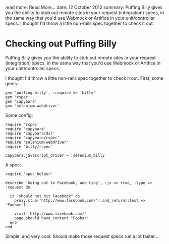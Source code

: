 read more: Read More...
date: 12 October 2012
summary: Puffing Billy gives you the ability to stub out remote sites in your request (integration) specs, in the same way that you'd use Webmock or Artifice in your unit/controller specs. I thought I'd throw a little non-rails spec together to check it out.

# Checking out Puffing Billy

Puffing Billy gives you the ability to stub out remote sites in your request (integration) specs, in the same way that you'd use Webmock or Artifice in your unit/controller specs.

I thought I'd throw a little non-rails spec together to check it out. First, some gems:

    gem 'puffing-billy', :require => 'billy'
    gem 'rspec'
    gem 'capybara'
    gem 'selenium-webdriver'
    
Some config:

    require 'rspec'
    require 'capybara'
    require 'capybara/dsl'
    require 'capybara/rspec'
    require 'selenium/webdriver'
    require 'billy/rspec'

    Capybara.javascript_driver = :selenium_billy
    
A spec:

    require 'spec_helper'

    describe 'Going out to Facebook, and ting', :js => true, :type => :request do

      it "should not hit Facebook" do
        proxy.stub('http://www.facebook.com/').and_return(:text => 'Foobar')

        visit 'http://www.facebook.com/'
        page.should have_content "Foobar"
      end
    end
    
Simple, and very cool. Should make those request specs run a lot faster...
